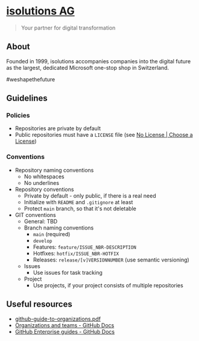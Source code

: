 # [isolutions AG](https://www.isolutions.ch/)

> Your partner for digital transformation

## About

Founded in 1999, isolutions accompanies companies into the digital future as the largest, dedicated Microsoft one-stop shop in Switzerland.

#weshapethefuture

## Guidelines

### Policies

- Repositories are private by default
- Public repositories must have a `LICENSE` file (see [No License | Choose a License](https://choosealicense.com/no-permission/))

### Conventions

- Repository naming conventions
  - No whitespaces
  - No underlines
- Repository conventions
  - Private by default - only public, if there is a real need
  - Initialize with `README` and `.gitignore` at least
  - Protect `main` branch, so that it's not deletable
- GIT conventions
  - General: TBD
  - Branch naming conventions
    - `main` (required)
    - `develop`
    - Features: `feature/ISSUE_NBR-DESCRIPTION`
    - Hotfixes: `hotfix/ISSUE_NBR-HOTFIX`
    - Releases: `release/[v]VERSIONNUMBER` (use semantic versioning)
  - Issues
    - Use issues for task tracking
  - Project
    - Use projects, if your project consists of multiple repositories

## Useful resources

- [github-guide-to-organizations.pdf](https://resources.github.com/downloads/github-guide-to-organizations.pdf)
- [Organizations and teams - GitHub Docs](https://docs.github.com/en/organizations)
- [GitHub Enterprise guides - GitHub Docs](https://docs.github.com/en/enterprise-cloud@latest/admin/guides)
